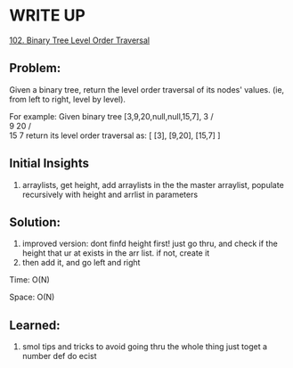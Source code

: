 #  WRITE UP
[102. Binary Tree Level Order Traversal](https://leetcode.com/problems/binary-tree-level-order-traversal/)<br/>

## Problem: 
Given a binary tree, return the level order traversal of its nodes' values. (ie, from left to right, level by level).

For example:
Given binary tree [3,9,20,null,null,15,7],
    3
   / \
  9  20
    /  \
   15   7
return its level order traversal as:
[
  [3],
  [9,20],
  [15,7]
]

## Initial Insights
1. arraylists, get height, add arraylists in the the master arraylist, populate recursively with height and arrlist in parameters

## Solution:
1. improved version: dont finfd height first! just go thru, and check if the height that ur at exists in the arr list. if not, create it
2. then add it, and go left and right

Time: O(N)

Space: O(N)


## Learned:
1. smol tips and tricks to avoid going thru the whole thing just toget a number def do ecist